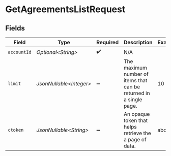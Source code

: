 # GetAgreementsListRequest


## Fields

| Field                                                              | Type                                                               | Required                                                           | Description                                                        | Example                                                            |
| ------------------------------------------------------------------ | ------------------------------------------------------------------ | ------------------------------------------------------------------ | ------------------------------------------------------------------ | ------------------------------------------------------------------ |
| `accountId`                                                        | *Optional\<String>*                                                | :heavy_check_mark:                                                 | N/A                                                                |                                                                    |
| `limit`                                                            | *JsonNullable\<Integer>*                                           | :heavy_minus_sign:                                                 | The maximum number of items that can be returned in a single page. | 10                                                                 |
| `ctoken`                                                           | *JsonNullable\<String>*                                            | :heavy_minus_sign:                                                 | An opaque token that helps retrieve the a page of data.            | abc123                                                             |